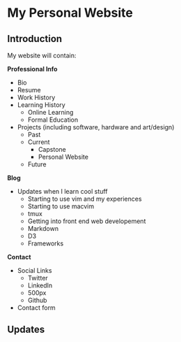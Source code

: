 My Personal Website
====================

Introduction
-------------

My website will contain:

**Professional Info**
* Bio
* Resume
* Work History
* Learning History
    * Online Learning
    * Formal Education
* Projects (including software, hardware and art/design)
    * Past
    * Current
        * Capstone
        * Personal Website
    * Future

**Blog**
* Updates when I learn cool stuff
    * Starting to use vim and my experiences
    * Starting to use macvim
    * tmux
    * Getting into front end web developement
    * Markdown
    * D3
    * Frameworks

**Contact**
* Social Links
    * Twitter
    * LinkedIn
    * 500px
    * Github
* Contact form

Updates
--------

